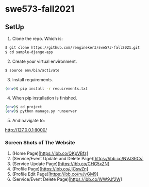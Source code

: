# swe573-fall2021

## SetUp

1. Clone the repo. Which is: 

```sh
$ git clone https://github.com/rengineker3/swe573-fall2021.git
$ cd sample-django-app
```

2. Create your virtual environment. 

```sh
$ source env/bin/activate
```

3. Install requirements. 

```sh
(env)$ pip install -r requirements.txt
```

4. When pip installation is finished. 

```sh
(env)$ cd project
(env)$ python manage.py runserver
```

5. And navigate to: 

http://127.0.0.1:8000/

### Screen Shots of The Website

1. (Home Page)[https://ibb.co/QKpVBfz]
2. (Service/Event Update and Delete Page)[https://ibb.co/NVJSRCs]
3. (Service Update Page)[https://ibb.co/CHG5xZN]
4. (Profile Page)[https://ibb.co/JjCswZn]
5. (Profile Edit Page)[https://ibb.co/rvJvGM9]
6. (Service/Event Delete Page)[https://ibb.co/WW9Jf2W]


